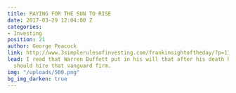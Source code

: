 ```yaml
---
title: PAYING FOR THE SUN TO RISE
date: 2017-03-29 12:04:00 Z
categories:
- Investing
position: 21
author: George Peacock
link: http://www.3simplerulesofinvesting.com/frankinsightoftheday/?p=1327
lead: I read that Warren Buffett put in his will that after his death his trustees
  should hire that vanguard firm.
img: "/uploads/500.png"
bg_img_darken: true
---
```



